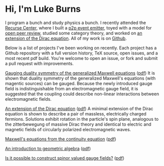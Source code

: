 # Hi, I'm Luke Burns

I program a bunch and study physics a bunch. I recently attended the [Recurse Center](https://recurse.com), where I built a [p2p event emitter](https://github.com/lukeburns/peer-events), toyed with a model for [open peer review](https://github.com/lukeburns/peer-review), studied some category theory, and worked on [an extension of the Dirac equation](https://github.com/lukeburns/dirac). All of my work is on [Github](https://github.com/lukeburns). 

Below is a list of projects I've been working on recently. Each project has a Github repository with a full version history, TeX source, open issues, and a most recent pdf build. You're welcome to open an issue, or fork and submit a pull request with improvements.

[Gauging duality symmetry of the generalized Maxwell equations](https://github.com/lukeburns/gauge-duality) ([pdf](https://github.com/lukeburns/gauge-duality/blob/master/maxwell.pdf)) It is shown that duality symmetry of the generalized Maxwell's equations (with magentic sources) can be gauged. Because the newly introduced gauge field is indistinguishable from an electromagnetic gauge field, it is suggested that the coupling could describe non-linear interactions between electromagnetic fields.

[An extension of the Dirac equation](https://github.com/lukeburns/dirac) ([pdf](https://github.com/lukeburns/dirac/blob/master/dirac.pdf)) A minimal extension of the Dirac equation is shown to describe a pair of massless, electrically charged fermions. Solutions exhibit rotation in the particle's spin plane, analogous to the zitterbewegung of massive Dirac theory and identical to electric and magnetic fields of circularly polarized electromagnetic waves.

[Maxwell's equations from the continuity equation](https://github.com/lukeburns/maxwells-equations) ([pdf](https://github.com/lukeburns/maxwells-equations/blob/master/maxwell.pdf))

[An introduction to geometric algebra](https://github.com/lukeburns/geometric-algebra) ([pdf](https://github.com/lukeburns/geometric-algebra/blob/master/intro.pdf))

[Is it possible to construct spinor valued gauge fields?](https://github.com/lukeburns/spinor-gauge-fields) ([pdf](https://github.com/lukeburns/spinor-gauge-fields/blob/master/fermions.pdf))